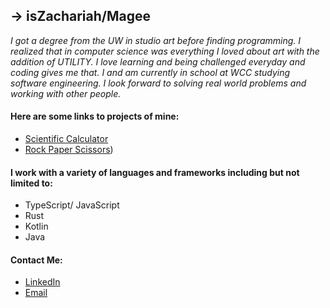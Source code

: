 

## -> __isZachariah/Magee__

_I got a degree from the UW in studio art before finding programming. I realized that in computer science was everything I loved about art with the addition of UTILITY. I love learning and being challenged everyday and coding gives me that. I and am currently in school at WCC studying software engineering. I look forward to solving real world problems and working with other people._

#### Here are some links to projects of mine:

+ [Scientific Calculator](https://iszachariah.github.io/scientific-calculator/)
+ [Rock Paper Scissors](https://iszachariah.github.io/rockpaperscissors-/))

#### I work with a variety of languages and frameworks including but not limited to:
- TypeScript/ JavaScript
- Rust
- Kotlin
- Java

#### Contact Me:
- [LinkedIn](https://www.linkedin.com/in/zachariahmagee/)
- [Email](zachariahmagee@gmail.com)



